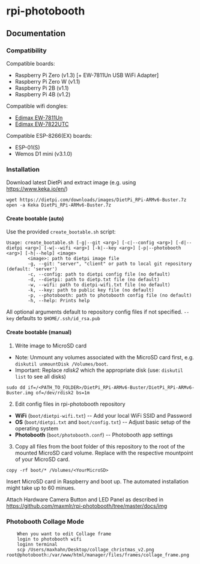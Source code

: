 # rpi-photobooth

## Documentation

### Compatibility
Compatible boards:
- Raspberry Pi Zero (v1.3) [+ EW-7811Un USB WiFi Adapter]
- Raspberry Pi Zero W (v1.1)
- Raspberry Pi 2B (v1.1)
- Raspberry Pi 4B (v1.2)

Compatible wifi dongles:
- [Edimax EW-7811Un](https://www.edimax.com/edimax/merchandise/merchandise_detail/data/edimax/in/wireless_adapters_n150/ew-7811un)
- [Edimax EW-7822UTC](https://www.edimax.com/edimax/merchandise/merchandise_detail/data/edimax/global/wireless_adapters_ac1200_dual-band/ew-7822utc)

Compatible ESP-8266(EX) boards:
- ESP-01(S)
- Wemos D1 mini (v3.1.0)

### Installation

Download latest DietPi and extract image (e.g. using https://www.keka.io/en/) 

```
wget https://dietpi.com/downloads/images/DietPi_RPi-ARMv6-Buster.7z
open -a Keka DietPi_RPi-ARMv6-Buster.7z
```

#### Create bootable (auto)

Use the provided `create_bootable.sh` script:
```
Usage: create_bootable.sh [-g|--git <arg>] [-c|--config <arg>] [-d|--dietpi <arg>] [-w|--wifi <arg>] [-k|--key <arg>] [-p|--photobooth <arg>] [-h|--help] <image>
        <image>: path to dietpi image file
        -g, --git: "server", "client" or path to local git repository (default: 'server')
        -c, --config: path to dietpi config file (no default)
        -d, --dietpi: path to dietp.txt file (no default)
        -w, --wifi: path to dietpi-wifi.txt file (no default)
        -k, --key: path to public key file (no default)
        -p, --photobooth: path to photobooth config file (no default)
        -h, --help: Prints help
```
All optional arguments default to repository config files if not specified.
`--key` defaults to `$HOME/.ssh/id_rsa.pub`

#### Create bootable (manual)

1. Write image to MicroSD card

- Note: Unmount any volumes associated with the MicroSD card first, e.g. `diskutil unmountDisk /Volumes/boot`.
- Important: Replace *rdisk2* which the appropriate disk (use: `diskutil list` to see all disks)
```
sudo dd if=/<PATH_TO_FOLDER>/DietPi_RPi-ARMv6-Buster/DietPi_RPi-ARMv6-Buster.img of=/dev/rdisk2 bs=1m
```

2. Edit config files in rpi-photobooth repository
- **WiFi** (`boot/dietpi-wifi.txt`)
  -- Add your local WiFi SSID and Password
- **OS** (`boot/dietpi.txt` and `boot/config.txt`)
  -- Adjust basic setup of the operating system
- **Photobooth** (`boot/photobooth.conf`)
  -- Photobooth app settings

3. Copy all files from the boot folder of this repository to the root of the mounted MicroSD card volume. Replace <YourMicroSD> with the respective mountpoint of your MicroSD card.

```
copy -rf boot/* /Volumes/<YourMicroSD>
```

Insert MicroSD card in Raspberry and boot up. The automated installation might take up to 60 minues.

Attach Hardware Camera Button and LED Panel as described in https://github.com/maxmlr/rpi-photobooth/tree/master/docs/img
        
### Photobooth Collage Mode

        When you want to edit Collage frame
        login to photobooth wifi
        loginn terminal
        scp /Users/maxhahn/Desktop/collage_christmas_v2.png root@photobooth:/var/www/html/manager/files/frames/collage_frame.png
        
